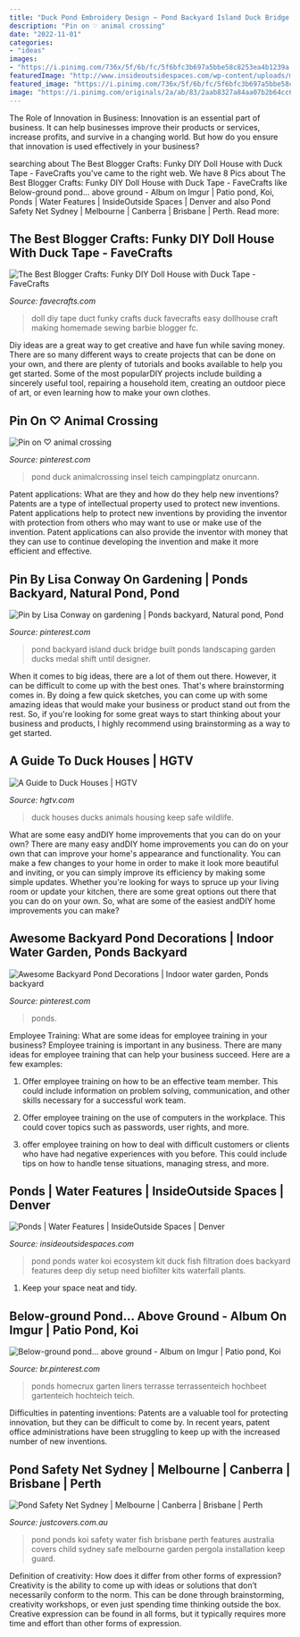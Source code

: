 ```yaml
---
title: "Duck Pond Embroidery Design ~ Pond Backyard Island Duck Bridge Built Ponds Landscaping Garden Ducks Medal Shift Until Designer"
description: "Pin on ♡ animal crossing"
date: "2022-11-01"
categories:
- "ideas"
images:
- "https://i.pinimg.com/736x/5f/6b/fc/5f6bfc3b697a5bbe58c8253ea4b1239a.jpg"
featuredImage: "http://www.insideoutsidespaces.com/wp-content/uploads/micropond_ecosystem.jpg"
featured_image: "https://i.pinimg.com/736x/5f/6b/fc/5f6bfc3b697a5bbe58c8253ea4b1239a.jpg"
image: "https://i.pinimg.com/originals/2a/ab/83/2aab8327a84aa07b2b64cc6e0f25ed9e.jpg"
---
```



The Role of Innovation in Business:
Innovation is an essential part of business. It can help businesses improve their products or services, increase profits, and survive in a changing world. But how do you ensure that innovation is used effectively in your business?

	

		
searching about The Best Blogger Crafts: Funky DIY Doll House with Duck Tape - FaveCrafts you've came to the right web. We have 8 Pics about The Best Blogger Crafts: Funky DIY Doll House with Duck Tape - FaveCrafts like Below-ground pond... above ground - Album on Imgur | Patio pond, Koi, Ponds | Water Features | InsideOutside Spaces | Denver and also Pond Safety Net Sydney | Melbourne | Canberra | Brisbane | Perth. Read more:
		
    
## The Best Blogger Crafts: Funky DIY Doll House With Duck Tape - FaveCrafts

<img loading=lazy src="https://dhiolablgf6wj.cloudfront.net/blog/fc/wp-content/uploads/2014/04/16050155/dollhouse.jpg" onerror="this.onerror=null;this.src='https://tse3.mm.bing.net/th?id=OIP.5lQd3c59prko3SWH5gp2OgHaFa&amp;pid=15.1';" alt="The Best Blogger Crafts: Funky DIY Doll House with Duck Tape - FaveCrafts">

_Source: favecrafts.com_

>doll diy tape duct funky crafts duck favecrafts easy dollhouse craft making homemade sewing barbie blogger fc. 

	

Diy ideas are a great way to get creative and have fun while saving money. There are so many different ways to create projects that can be done on your own, and there are plenty of tutorials and books available to help you get started. Some of the most popularDIY projects include building a sincerely useful tool, repairing a household item, creating an outdoor piece of art, or even learning how to make your own clothes.

    
## Pin On ♡ Animal Crossing

<img loading=lazy src="https://i.pinimg.com/736x/5f/6b/fc/5f6bfc3b697a5bbe58c8253ea4b1239a.jpg" onerror="this.onerror=null;this.src='https://tse1.mm.bing.net/th?id=OIP.yYNSa_5P1tJsCSpfHYYjggHaEK&amp;pid=15.1';" alt="Pin on ♡ animal crossing">

_Source: pinterest.com_

>pond duck animalcrossing insel teich campingplatz onurcann. 

	

Patent applications: What are they and how do they help new inventions?
Patents are a type of intellectual property used to protect new inventions. Patent applications help to protect new inventions by providing the inventor with protection from others who may want to use or make use of the invention. Patent applications can also provide the inventor with money that they can use to continue developing the invention and make it more efficient and effective.

    
## Pin By Lisa Conway On Gardening | Ponds Backyard, Natural Pond, Pond

<img loading=lazy src="https://i.pinimg.com/originals/dc/16/e7/dc16e717e8211b91f5ed7eb033a0ac8c.jpg" onerror="this.onerror=null;this.src='https://tse4.mm.bing.net/th?id=OIP.88ZTsk8ZnFHO-1zYa5D7_gHaFj&amp;pid=15.1';" alt="Pin by Lisa Conway on gardening | Ponds backyard, Natural pond, Pond">

_Source: pinterest.com_

>pond backyard island duck bridge built ponds landscaping garden ducks medal shift until designer. 

	

When it comes to big ideas, there are a lot of them out there. However, it can be difficult to come up with the best ones. That's where brainstorming comes in. By doing a few quick sketches, you can come up with some amazing ideas that would make your business or product stand out from the rest. So, if you're looking for some great ways to start thinking about your business and products, I highly recommend using brainstorming as a way to get started.

    
## A Guide To Duck Houses | HGTV

<img loading=lazy src="http://hgtvhome.sndimg.com/content/dam/images/grdn/fullset/2014/4/24/0/Original_orig-steele-duck-housing-2.jpg.rend.hgtvcom.1280.960.suffix/1481249759788.jpeg" onerror="this.onerror=null;this.src='https://tse4.mm.bing.net/th?id=OIP.m161LhYEJagS7Tu3oICaqwHaFj&amp;pid=15.1';" alt="A Guide to Duck Houses | HGTV">

_Source: hgtv.com_

>duck houses ducks animals housing keep safe wildlife. 

	

What are some easy andDIY home improvements that you can do on your own?
There are many easy andDIY home improvements you can do on your own that can improve your home's appearance and functionality. You can make a few changes to your home in order to make it look more beautiful and inviting, or you can simply improve its efficiency by making some simple updates. Whether you're looking for ways to spruce up your living room or update your kitchen, there are some great options out there that you can do on your own. So, what are some of the easiest andDIY home improvements you can make?

    
## Awesome Backyard Pond Decorations | Indoor Water Garden, Ponds Backyard

<img loading=lazy src="https://i.pinimg.com/originals/d3/bf/a4/d3bfa4c93aac1e8297fe0e197e3ec7d7.jpg" onerror="this.onerror=null;this.src='https://tse4.mm.bing.net/th?id=OIP.C_X54hTZituL60-x4ny0rAHaFj&amp;pid=15.1';" alt="Awesome Backyard Pond Decorations | Indoor water garden, Ponds backyard">

_Source: pinterest.com_

>ponds. 

	

Employee Training: What are some ideas for employee training in your business?
Employee training is important in any business. There are many ideas for employee training that can help your business succeed. Here are a few examples:
1. Offer employee training on how to be an effective team member. This could include information on problem solving, communication, and other skills necessary for a successful work team.

2. Offer employee training on the use of computers in the workplace. This could cover topics such as passwords, user rights, and more.

3. offer employee training on how to deal with difficult customers or clients who have had negative experiences with you before. This could include tips on how to handle tense situations, managing stress, and more.

    
## Ponds | Water Features | InsideOutside Spaces | Denver

<img loading=lazy src="http://www.insideoutsidespaces.com/wp-content/uploads/micropond_ecosystem.jpg" onerror="this.onerror=null;this.src='https://tse4.mm.bing.net/th?id=OIP.bAbAICuL9j81z2S1DbGyiwHaD0&amp;pid=15.1';" alt="Ponds | Water Features | InsideOutside Spaces | Denver">

_Source: insideoutsidespaces.com_

>pond ponds water koi ecosystem kit duck fish filtration does backyard features deep diy setup need biofilter kits waterfall plants. 

	

1. Keep your space neat and tidy.

    
## Below-ground Pond... Above Ground - Album On Imgur | Patio Pond, Koi

<img loading=lazy src="https://i.pinimg.com/originals/2a/ab/83/2aab8327a84aa07b2b64cc6e0f25ed9e.jpg" onerror="this.onerror=null;this.src='https://tse4.mm.bing.net/th?id=OIP.2fwc32vz14_E-aOYmFZ8UgHaFj&amp;pid=15.1';" alt="Below-ground pond... above ground - Album on Imgur | Patio pond, Koi">

_Source: br.pinterest.com_

>ponds homecrux garten liners terrasse terrassenteich hochbeet gartenteich hochteich teich. 

	

Difficulties in patenting inventions:
Patents are a valuable tool for protecting innovation, but they can be difficult to come by. In recent years, patent office administrations have been struggling to keep up with the increased number of new inventions.

    
## Pond Safety Net Sydney | Melbourne | Canberra | Brisbane | Perth

<img loading=lazy src="https://justcovers.com.au/images/080408_Longueville-Pond_600px.jpg" onerror="this.onerror=null;this.src='https://tse3.mm.bing.net/th?id=OIP.vIIkPzX9vzEZMGFk5hHQogHaE8&amp;pid=15.1';" alt="Pond Safety Net Sydney | Melbourne | Canberra | Brisbane | Perth">

_Source: justcovers.com.au_

>pond ponds koi safety water fish brisbane perth features australia covers child sydney safe melbourne garden pergola installation keep guard. 

	

Definition of creativity: How does it differ from other forms of expression?
Creativity is the ability to come up with ideas or solutions that don’t necessarily conform to the norm. This can be done through brainstorming, creativity workshops, or even just spending time thinking outside the box. Creative expression can be found in all forms, but it typically requires more time and effort than other forms of expression.

